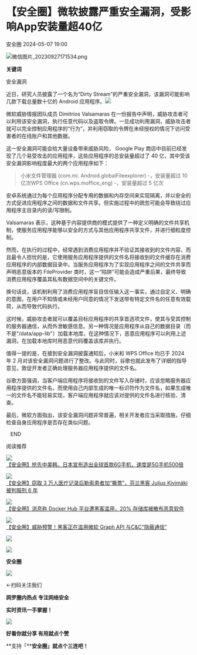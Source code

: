 #  【安全圈】微软披露严重安全漏洞，受影响App安装量超40亿   
 安全圈   2024-05-07 19:00  
  
![](https://mmbiz.qpic.cn/sz_mmbiz_png/aBHpjnrGylgOvEXHviaXu1fO2nLov9bZ055v7s8F6w1DD1I0bx2h3zaOx0Mibd5CngBwwj2nTeEbupw7xpBsx27Q/640?wx_fmt=png&from=appmsg "微信图片_20230927171534.png")  
  
  
**关键词**  
  
  
  
安全漏洞  
  
  
近日，研究人员披露了一个名为“Dirty Stream”的严重安全漏洞，该漏洞可能影响几款下载总量数十亿的 Android 应用程序。![](https://mmbiz.qpic.cn/sz_mmbiz_jpg/aBHpjnrGyliaDbbntRsEBEhQDSJ2Ptfu2C6gywyfuWkCzQiaYIAh0NuqJGoUTxULkmVib5Ql83AvODeHqEicMctx5Q/640?wx_fmt=jpeg&from=appmsg "")  
  
  
微软威胁情报团队成员 Dimitrios Valsamaras 在一份报告中声明，威胁攻击者可以利用该安全漏洞，执行任意代码以及盗取令牌。一旦成功利用漏洞，威胁攻击者就可以完全控制应用程序的“行为”，并利用窃取的令牌在未经授权的情况下访问受害者的在线账户和其他数据。  
  
这一安全漏洞可能会给大量设备带来威胁风险， Google Play 商店中目前已经发现了几个易受攻击的应用程序，这些应用程序的总安装量超过了 40 亿，其中受该安全漏洞影响程度最大的两个应用程序如下：  
> 小米文件管理器 (com.mi. Android.globalFileexplorer) -，安装量超过 10 亿次WPS Office (cn.wps.moffice_eng) -，安装量超过 5 亿次  
  
  
安卓系统通过为每个应用程序分配专用的数据和内存空间来实现隔离，并以安全的方式促进应用程序之间的数据和文件共享。但实施过程中的疏忽可能会导致绕过应用程序主目录内的读/写限制。  
  
Valsamaras 表示，这种基于内容提供商的模式提供了一种定义明确的文件共享机制，使服务应用程序能够以安全的方式与其他应用程序共享文件，并进行细粒度控制。  
  
然而，在执行的过程中，经常遇到消费应用程序并不验证其接收到的文件内容，而且最令人担忧的是，它使用服务应用程序提供的文件名将接收到的文件缓存在消费应用程序的内部数据目录中。当服务应用程序为了实现应用程序之间的文件共享而声明恶意版本的 FileProvider 类时，这一“陷阱”可能会造成严重后果，最终导致消费应用程序覆盖其私有数据空间中的关键文件。  
  
换句话说，该机制利用了消费应用程序盲目信任输入这一事实，通过自定义、明确的意图，在用户不知情或未经用户同意的情况下发送带有特定文件名的任意有效载荷，从而导致代码执行。  
  
这时候，威胁攻击者就可以覆盖目标应用程序的共享首选项文件，使其与受其控制的服务器通信，从而外泄敏感信息。另一种情况是应用程序从自己的数据目录（而不是"/data/app-lib"）加载本地库，在这种情况下，恶意应用程序可以利用上述漏洞，在加载本地库时用恶意代码覆盖该库并执行。  
  
值得一提的是，在接到安全漏洞披露通知后，小米和 WPS Office 均已于 2024 年 2 月对该安全漏洞问题进行了整改。与此同时，谷歌也就此发布了详细的指导意见，敦促开发者正确处理服务器应用程序提供的文件名。  
  
谷歌方面强调，当客户端应用程序将接收到的文件写入存储时，应该忽略服务器应用程序提供的文件名，而使用自己内部生成的唯一标识符作为文件名，如果生成唯一的文件名不能轻易实现，客户端应用程序就应该对提供的文件名进行核验、清查。  
  
最后，微软方面指出，该安全漏洞问题非常普遍，相关开发者应当采取措施，仔细检查自身应用程序是否存在类似问题。  
  
   END    
  
  
阅读推荐  
  
  
![](https://mmbiz.qpic.cn/sz_mmbiz_jpg/aBHpjnrGyliaueiafsTWJlE4F3oJeY3vaW8ickOJ3JDraL3YRrZciaoruIXcgcoc0ukx4BN6RPrGic1dMNicacMuePLg/640?wx_fmt=jpeg&from=appmsg "")  
[【安全圈】抢先中美韩，日本宣布造出全球首款6G手机，速度是5G手机500倍](http://mp.weixin.qq.com/s?__biz=MzIzMzE4NDU1OQ==&mid=2652059337&idx=1&sn=8b12aef95732fd851b526672b3d7c679&chksm=f36e1a89c419939f38f8564c723bcebc0e5b221cae74f7cf35dc28c439910410bb619c6e93c9&scene=21#wechat_redirect)  
  
  
  
![](https://mmbiz.qpic.cn/sz_mmbiz_jpg/aBHpjnrGyliaDbbntRsEBEhQDSJ2Ptfu2KibN2tyZps6LQTjeRUuqQReTWpP2nlWicwvnq4fhPS5D4AQwFTD0DUOA/640?wx_fmt=jpeg "")  
[【安全圈】窃取 3 万人医疗记录后勒索患者加“撕票”，芬兰黑客 Julius Kivimäki 被判服刑 6 年](http://mp.weixin.qq.com/s?__biz=MzIzMzE4NDU1OQ==&mid=2652059337&idx=2&sn=53e48250f5af3dc07b506c82b5f8b6ca&chksm=f36e1a89c419939fd2ac016458fc56936471ddf1f1bed7628daafd451622f85201c05ac30ee2&scene=21#wechat_redirect)  
  
  
  
![](https://mmbiz.qpic.cn/sz_mmbiz_jpg/aBHpjnrGyliaDbbntRsEBEhQDSJ2Ptfu2sv0iabLw9UQs7IhGWqESXAFRdNV0lUBIPX0dZlFNpX8dTW3kl0WtmPA/640?wx_fmt=jpeg "")  
[【安全圈】消息称 Docker Hub 平台遭黑客滥用，20% 存储库被散布恶意软件](http://mp.weixin.qq.com/s?__biz=MzIzMzE4NDU1OQ==&mid=2652059337&idx=3&sn=73d12f936f9ceccebbb1ebd79367c755&chksm=f36e1a89c419939f1851e31d50d7b04fc26af6b7af1da2cee3b0fb046606d9be4e9359115ccb&scene=21#wechat_redirect)  
  
  
  
![](https://mmbiz.qpic.cn/sz_mmbiz_jpg/aBHpjnrGyliaDbbntRsEBEhQDSJ2Ptfu2deH0ZjCLT2ZrsMetL1k0pRwK7iaOPpqEZwgERR6drMHw09JNibZo2ysQ/640?wx_fmt=jpeg "")  
[【安全圈】威胁预警！黑客正在滥用微软 Graph API 与C&C“隐蔽通信”](http://mp.weixin.qq.com/s?__biz=MzIzMzE4NDU1OQ==&mid=2652059337&idx=4&sn=622ff5428061d342545b8a982b5aba2f&chksm=f36e1a89c419939fe3d29b46a1061a3822aaa43238e0a1d811c746d4a5d120de63b66d2e3061&scene=21#wechat_redirect)  
  
  
  
  
  
  
![](https://mmbiz.qpic.cn/mmbiz_gif/aBHpjnrGylgeVsVlL5y1RPJfUdozNyCEft6M27yliapIdNjlcdMaZ4UR4XxnQprGlCg8NH2Hz5Oib5aPIOiaqUicDQ/640?wx_fmt=gif "")  
  
  
  
![](https://mmbiz.qpic.cn/mmbiz_png/aBHpjnrGylgeVsVlL5y1RPJfUdozNyCEDQIyPYpjfp0XDaaKjeaU6YdFae1iagIvFmFb4djeiahnUy2jBnxkMbaw/640?wx_fmt=png "")  
  
**安全圈**  
  
![](https://mmbiz.qpic.cn/mmbiz_gif/aBHpjnrGylgeVsVlL5y1RPJfUdozNyCEft6M27yliapIdNjlcdMaZ4UR4XxnQprGlCg8NH2Hz5Oib5aPIOiaqUicDQ/640?wx_fmt=gif "")  
  
  
←扫码关注我们  
  
**网罗圈内热点 专注网络安全**  
  
**实时资讯一手掌握！**  
  
  
![](https://mmbiz.qpic.cn/mmbiz_gif/aBHpjnrGylgeVsVlL5y1RPJfUdozNyCE3vpzhuku5s1qibibQjHnY68iciaIGB4zYw1Zbl05GQ3H4hadeLdBpQ9wEA/640?wx_fmt=gif "")  
  
**好看你就分享 有用就点个赞**  
  
**支持「****安全圈」就点个三连吧！**  
  
